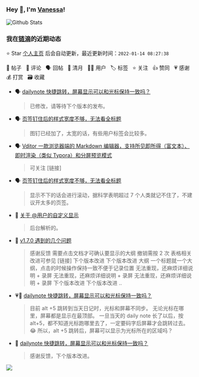 ### Hey 👋, I'm [Vanessa](http://vanessa.b3log.org/)!

![Github Stats](https://github-readme-stats.vercel.app/api?username=Vanessa219&show_icons=true)

<!--events start -->

### 我在[链滴](https://ld246.com)的近期动态

⭐️ Star [个人主页](https://github.com/Vanessa219/Vanessa219) 后会自动更新，最近更新时间：`2022-01-14 08:27:38`

📝 帖子 &nbsp; 💬 评论 &nbsp; 🗣 回帖 &nbsp; 🌙 清月 &nbsp; 👨‍💻 用户 &nbsp; 🏷️ 标签 &nbsp; ⭐️ 关注 &nbsp; 👍 赞同 &nbsp; 💗 感谢 &nbsp; 💰 打赏 &nbsp; 🗃 收藏

* 🗣 [dailynote 快捷跳转，屏幕显示可以和光标保持一致吗？](https://ld246.com/article/1641996844064/comment/1642084239564#comments)

  > 已修改，请等待下个版本的发布。
* 🗣 [页签钉住后的样式宽度不够，无法看全标题](https://ld246.com/article/1641999008220/comment/1642058512964#comments)

  > 图钉已经加了，太宽的话，有些用户标签会比较多。
* 🗣 [Vditor 一款浏览器端的 Markdown 编辑器，支持所见即所得（富文本）、即时渲染（类似 Typora）和分屏预览模式](https://ld246.com/article/1549638745630/comment/1642064623176#comments)

  > 可关注 [链接]
* 🗣 [页签钉住后的样式宽度不够，无法看全标题](https://ld246.com/article/1641999008220/comment/1642044958645#comments)

  > 显示不下的话会进行滚动，据科学表明超过 7 个人类就记不住了，不建议开太多的页签。
* 💬 [关于 @用户的自定义显示](https://ld246.com/article/1642044080876/comment/1642048188042#comments)

  > 后台解析的。
* 💬 [v1.7.0 遇到的几个问题](https://ld246.com/article/1641973930269/comment/1642005841606#comments)

  > 感谢反馈 需要点击文档才可确认要显示的大纲 撤销需按 2 次 表格相关改进可参见 [链接] 下个版本改进 下个版本改进 大纲 一个标题就一个大纲，点击的时候操作保持一致不便于记录位置 无法重现，还麻烦详细说明 + 录屏 无法重现，还麻烦详细说明 + 录屏 无法重现，还麻烦详细说明 + 录屏 下个版本改进 下个版本改进  ..
* 💗📝 [dailynote 快捷跳转，屏幕显示可以和光标保持一致吗？](https://ld246.com/article/1641996844064)

  > 目前 alt +5 跳转到当天日记时，光标和屏幕不同步。 无论光标在哪里，屏幕都是显示在最顶部。 一旦当天的 daily note 长了以后，按 alt+5，都不知道光标跑哪里去了，一定要码字后屏幕才会跳转过去。😂 所以，alt +5 跳转后，屏幕可以显示为光标所在的区域吗？
* 💬 [dailynote 快捷跳转，屏幕显示可以和光标保持一致吗？](https://ld246.com/article/1641996844064/comment/1642002456551#comments)

  > 感谢反馈，下个版本改进。


<!--events end -->

<a title="Hits" target="_blank" href="https://github.com/Vanessa219/Vanessa219"><img src="https://hits.b3log.org/Vanessa219/Vanessa219.svg"></a>
